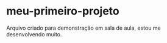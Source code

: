 # meu-primeiro-projeto
Arquivo criado para demonstração em sala de aula, estou me desenvolvendo muito.
